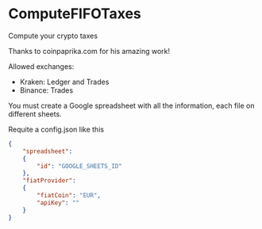 # ComputeFIFOTaxes

Compute your crypto taxes

Thanks to coinpaprika.com for his amazing work!

Allowed exchanges:

- Kraken: Ledger and Trades
- Binance: Trades

You must create a Google spreadsheet with all the information, each file on different sheets.

Requite a config.json like this

```json
{
    "spreadsheet":
    {
        "id": "GOOGLE_SHEETS_ID"
    },
    "fiatProvider":
    {
        "fiatCoin": "EUR",
        "apiKey": ""
    }
}
```
